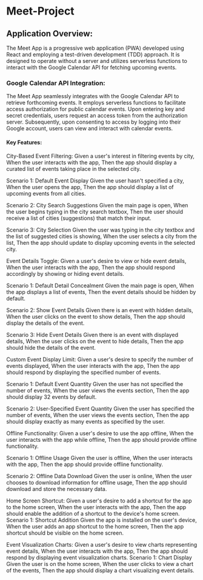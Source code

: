 # Meet-Project

## Application Overview:
The Meet App is a progressive web application (PWA) developed using React and employing a test-driven development (TDD) approach. It is designed to operate without a server and utilizes serverless functions to interact with the Google Calendar API for fetching upcoming events.

### Google Calendar API Integration:
The Meet App seamlessly integrates with the Google Calendar API to retrieve forthcoming events. It employs serverless functions to facilitate access authorization for public calendar events. Upon entering key and secret credentials, users request an access token from the authorization server. Subsequently, upon consenting to access by logging into their Google account, users can view and interact with calendar events.

#### Key Features:
City-Based Event Filtering:
Given a user's interest in filtering events by city,
When the user interacts with the app,
Then the app should display a curated list of events taking place in the selected city.

Scenario 1: Default Event Display
Given the user hasn't specified a city,
When the user opens the app,
Then the app should display a list of upcoming events from all cities.

Scenario 2: City Search Suggestions
Given the main page is open,
When the user begins typing in the city search textbox,
Then the user should receive a list of cities (suggestions) that match their input.

Scenario 3: City Selection
Given the user was typing in the city textbox and the list of suggested cities is showing,
When the user selects a city from the list,
Then the app should update to display upcoming events in the selected city.

Event Details Toggle:
Given a user's desire to view or hide event details,
When the user interacts with the app,
Then the app should respond accordingly by showing or hiding event details.

Scenario 1: Default Detail Concealment
Given the main page is open,
When the app displays a list of events,
Then the event details should be hidden by default.

Scenario 2: Show Event Details
Given there is an event with hidden details,
When the user clicks on the event to show details,
Then the app should display the details of the event.

Scenario 3: Hide Event Details
Given there is an event with displayed details,
When the user clicks on the event to hide details,
Then the app should hide the details of the event.

Custom Event Display Limit:
Given a user's desire to specify the number of events displayed,
When the user interacts with the app,
Then the app should respond by displaying the specified number of events.

Scenario 1: Default Event Quantity
Given the user has not specified the number of events,
When the user views the events section,
Then the app should display 32 events by default.

Scenario 2: User-Specified Event Quantity
Given the user has specified the number of events,
When the user views the events section,
Then the app should display exactly as many events as specified by the user.

Offline Functionality:
Given a user's desire to use the app offline,
When the user interacts with the app while offline,
Then the app should provide offline functionality.

Scenario 1: Offline Usage
Given the user is offline,
When the user interacts with the app,
Then the app should provide offline functionality.

Scenario 2: Offline Data Download
Given the user is online,
When the user chooses to download information for offline usage,
Then the app should download and store the necessary data.

Home Screen Shortcut:
Given a user's desire to add a shortcut for the app to the home screen,
When the user interacts with the app,
Then the app should enable the addition of a shortcut to the device's home screen.
Scenario 1: Shortcut Addition
Given the app is installed on the user's device,
When the user adds an app shortcut to the home screen,
Then the app shortcut should be visible on the home screen.

Event Visualization Charts:
Given a user's desire to view charts representing event details,
When the user interacts with the app,
Then the app should respond by displaying event visualization charts.
Scenario 1: Chart Display
Given the user is on the home screen,
When the user clicks to view a chart of the events,
Then the app should display a chart visualizing event details.